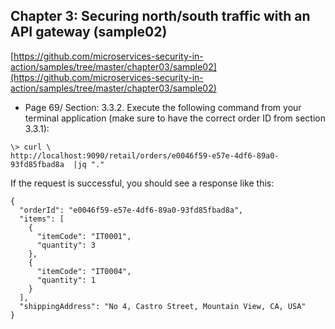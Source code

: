 ## Chapter 3: Securing north/south traffic with an API gateway (sample02)

[https://github.com/microservices-security-in-action/samples/tree/master/chapter03/sample02](https://github.com/microservices-security-in-action/samples/tree/master/chapter03/sample02)

* Page 69/ Section: 3.3.2.  Execute the following command from
your terminal application (make sure to have the correct order ID from section 3.3.1):
```
\> curl \
http://localhost:9090/retail/orders/e0046f59-e57e-4df6-89a0-93fd85fbad8a  |jq "."

```
If the request is successful, you should see a response like this:
```
{
  "orderId": "e0046f59-e57e-4df6-89a0-93fd85fbad8a",
  "items": [
    {
      "itemCode": "IT0001",
      "quantity": 3
    },
    {
      "itemCode": "IT0004",
      "quantity": 1
    }
  ],
  "shippingAddress": "No 4, Castro Street, Mountain View, CA, USA"
}
```
